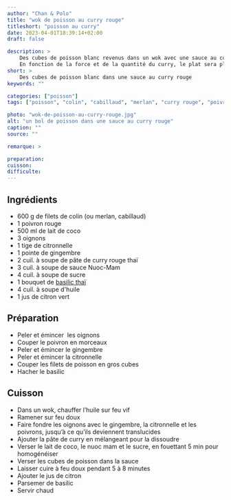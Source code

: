 ```yaml
---
author: "Chan & Polo"
title: "wok de poisson au curry rouge"
titleshort: "poisson au curry"
date: 2023-04-01T18:39:14+02:00
draft: false

description: >
    Des cubes de poisson blanc revenus dans un wok avec une sauce au curry rouge.<br>
    En fonction de la force et de la quantité du curry, le plat sera plus ou moins épicé. Mais le lait de cooo est là pour en atténuer la force et en fera un plat apprécié de tous.
short: >
    Des cubes de poisson blanc dans une sauce au curry rouge
keywords: ""

categories: ["poisson"]
tags: ["poisson", "colin", "cabillaud", "merlan", "curry rouge", "poivron", "lait de coco", "oignon", "citronnelle", "gingembre", "nuoc mam", "citron vert", "basilic thai", "wok"]

photo: "wok-de-poisson-au-curry-rouge.jpg"
alt: "un bol de poisson dans une sauce au curry rouge"
caption: ""
source: ""

remarque: >

preparation: 
cuisson: 
difficulte:
---
```



## Ingrédients
- 600 g de filets de colin (ou merlan, cabillaud)
- 1 poivron rouge
- 500 ml de lait de coco
- 3 oignons
- 1 tige de citronnelle
- 1 pointe de gingembre
- 2 cuil. à soupe de pâte de curry rouge thaï
- 3 cuil. à soupe de sauce Nuoc-Mam
- 4 cuil. à soupe de sucre
- 1 bouquet de [basilic thaï](https://fr.wikipedia.org/wiki/Basilic_tha%C3%AF)
- 4 cuil. à soupe d'huile
- 1 jus de citron vert
## Préparation
- Peler et émincer  les oignons
- Couper le poivron en morceaux
- Peler et émincer le gingembre
- Peler et émincer la citronnelle
- Couper les filets de poisson en gros cubes
- Hacher le basilic
## Cuisson
- Dans un wok, chauffer l’huile sur feu vif
- Ramener sur feu doux
- Faire fondre les oignons avec le gingembre, la citronnelle et les poivrons, jusqu’à ce qu’ils deviennent translucides
- Ajouter la pâte de curry en mélangeant pour la dissoudre
- Verser le lait de coco, le nuoc mam et le sucre, en fouettant 5 min pour homogénéiser
- Verser les cubes de poisson dans la sauce
- Laisser cuire à feu doux pendant 5 à 8 minutes
- Ajouter le jus de citron
- Parsemer de basilic
- Servir chaud